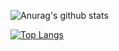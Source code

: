 ![Anurag's github stats](https://github-readme-stats.vercel.app/api?username=admxj&show_icons=true&theme=radical&count_private=true&show_icons=true)

[![Top Langs](https://github-readme-stats.vercel.app/api/top-langs/?username=admxj)](https://github.com/anuraghazra/github-readme-stats)
